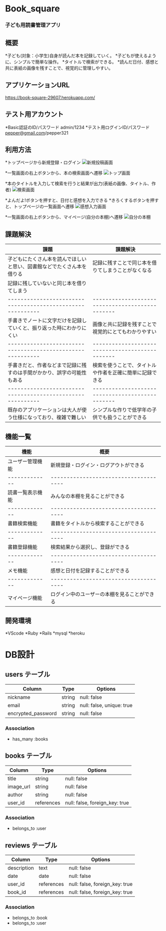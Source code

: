 # Book_square 

### 子ども用読書管理アプリ

## 概要

*子ども(対象：小学生)自身が読んだ本を記録していく。
*子どもが使えるように、シンプルで簡単な操作。
*タイトルで検索ができる。
*読んだ日付、感想と共に表紙の画像を残すことで、視覚的に管理しやすい。

## アプリケーションURL

https://book-square-29607.herokuapp.com/

## テスト用アカウント

*Basic認証のID/パスワード
admin/1234
*テスト用ログインID/パスワード
pepper@gmail.com/pepper321


## 利用方法

*トップページから新規登録・ログイン
![新規投稿画面](https://gyazo.com/7ecab8d0517986ee5f2d5d2860bbd43f)

*一覧画面の右上ボタンから、本の検索画面へ遷移
![トップ画面](https://gyazo.com/c30cf3d3f83c4338481e338a226b7ca4)

*本のタイトルを入力して検索を行うと結果が出力(表紙の画像、タイトル、作者)
![検索画面](https://gyazo.com/4d457ad1d30f004a6b46ff47a4fedbf6)

*よんだよ!ボタンを押すと、日付と感想を入力できる
*きろくするボタンを押すと、トップページの一覧画面へ遷移
![感想入力画面](https://gyazo.com/20c0f52f41a0c28fafd44aace0d52112)

*一覧画面の右上ボタンから、マイページ(自分の本棚)へ遷移
![自分の本棚](https://gyazo.com/d25ef591d02e7ea8a7404e35449a8d98)


## 課題解決

| 課題                                                        | 課題解決                                         |
| ---------------------------------------------------------- | ----------------------------------------------- |
| 子どもにたくさん本を読んでほしいと思い、図書館などでたくさん本を借りる | 記録に残すことで同じ本を借りてしまうことがなくなる      |
| 記録に残していないと同じ本を借りてしまう                          |                                                 |
| ---------------------------------------------------------- | ----------------------------------------------- |
| 手書きでノートに文字だけを記録していくと、振り返った時にわかりにくい   | 画像と共に記録を残すことで視覚的にとてもわかりやすい    |
| ---------------------------------------------------------- | ----------------------------------------------- |
| 手書きだと、作者などまで記録に残すのは手間がかかり、誤字の可能性もある | 検索を使うことで、タイトルや作者を正確に簡単に記録できる |
| ---------------------------------------------------------- | ----------------------------------------------- |
| 既存のアプリケーションは大人が使う仕様になっており、複雑で難しい      | シンプルな作りで低学年の子供でも扱うことができる        |


## 機能一覧

| 機能           | 概要                                  |
| ------------- | ------------------------------------- |
| ユーザー管理機能 | 新規登録・ログイン・ログアウトができる      |
| ------------- | ------------------------------------- |
| 読書一覧表示機能 | みんなの本棚を見ることができる             |
| ------------- | ------------------------------------- |
| 書籍検索機能    | 書籍をタイトルから検索することができる      |
| ------------- | ------------------------------------- |
| 書籍登録機能    | 検索結果から選択し、登録ができる            |
| ------------- | ------------------------------------- |
| メモ機能        | 感想と日付を記録することができる           |
| ------------- | ------------------------------------- |
| マイページ機能   | ログイン中のユーザーの本棚を見ることができる |


## 開発環境

*VScode
*Ruby
*Rails
*mysql
*heroku


# DB設計

## users テーブル

| Column             | Type   | Options                   |
|--------------------|--------|---------------------------|
| nickname           | string | null: false               |
| email              | string | null: false, unique: true |
| encrypted_password | string | null: false               |

### Association
- has_many :books


## books テーブル

| Column      | Type       | Options                        |
|-------------|------------|--------------------------------|
| title       | string     | null: false                    |
| image_url   | string     | null: false                    |
| author      | string     | null: false                    |
| user_id     | references | null: false, foreign_key: true |

### Association
- belongs_to :user


 ## reviews テーブル

| Column      | Type       | Options                        |
| ----------- | ---------- | ------------------------------ |
| description | text       | null: false                    |
| date        | date       | null: false                    |
| user_id     | references | null: false, foreign_key: true |
| book_id     | references | null: false, foreign_key: true |

### Association
- belongs_to :book
- belongs_to :user